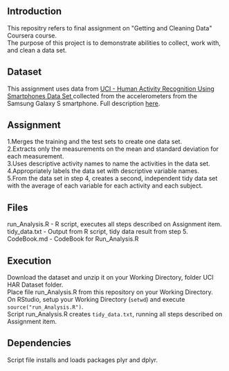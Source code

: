 ## Introduction

This repositry refers to final assignment on "Getting and Cleaning Data" Coursera course.  
The purpose of this project is to demonstrate abilities to collect, work with, and clean a data set.

## Dataset

This assignment uses data from <a href="https://d396qusza40orc.cloudfront.net/getdata%2Fprojectfiles%2FUCI%20HAR%20Dataset.zip">UCI - Human Activity Recognition Using Smartphones Data Set </a> collected from the accelerometers from the Samsung Galaxy S smartphone. Full description <a href="http://archive.ics.uci.edu/ml/datasets/Human+Activity+Recognition+Using+Smartphones">here</a>.

## Assignment

1.Merges the training and the test sets to create one data set.  
2.Extracts only the measurements on the mean and standard deviation for each measurement.  
3.Uses descriptive activity names to name the activities in the data set.  
4.Appropriately labels the data set with descriptive variable names.  
5.From the data set in step 4, creates a second, independent tidy data set with the average of each variable for each activity and each subject.  

## Files

run_Analysis.R - R script, executes all steps described on Assignment item.  
tidy_data.txt - Output from R script, tidy data result from step 5.  
CodeBook.md  - CodeBook for Run_Analysis.R

## Execution

Download the dataset and unzip it on your Working Directory, folder UCI HAR Dataset folder.  
Place file run_Analysis.R from this repository on your Working Directory.  
On RStudio, setup your Working Directory (`setwd`) and execute `source("run_Analysis.R")`.  
Script run_Analysis.R creates `tidy_data.txt`, running all steps described on Assignment item.  

## Dependencies
Script file installs and loads packages plyr and dplyr. 
